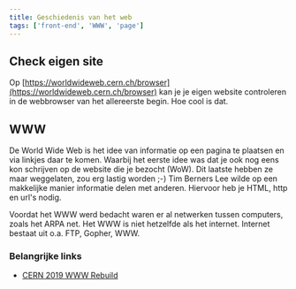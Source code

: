 ```yaml
---
title: Geschiedenis van het web
tags: ['front-end', 'WWW', 'page']
---
```



## Check eigen site
Op [https://worldwideweb.cern.ch/browser](https://worldwideweb.cern.ch/browser) kan je je eigen website controleren in de webbrowser van het allereerste begin. Hoe cool is dat.


## WWW
De World Wide Web is het idee van informatie op een pagina te plaatsen en via linkjes daar te komen. Waarbij het eerste idee was dat je ook nog eens kon schrijven op de website die je bezocht (WoW). 
Dit laatste hebben ze maar weggelaten, zou erg lastig worden ;-)
Tim Berners Lee wilde op een makkelijke manier informatie delen met anderen. Hiervoor heb je HTML, http en url's nodig.

Voordat het WWW werd bedacht waren er al netwerken tussen computers, zoals het ARPA net. Het WWW is niet hetzelfde als het internet. Internet bestaat uit o.a. FTP, Gopher, WWW.



### Belangrijke links

* [CERN 2019 WWW Rebuild](https://worldwideweb.cern.ch/)